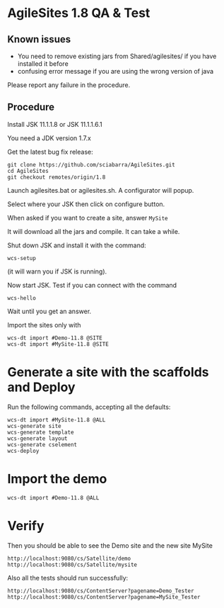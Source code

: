 # AgileSites 1.8 QA & Test

## Known issues

- You need to remove existing jars from Shared/agilesites/ if you have installed it before
- confusing error message if you are using the wrong version of java 

Please report any failure in the procedure.

## Procedure

Install JSK 11.1.1.8 or JSK  11.1.1.6.1

You need a JDK version 1.7.x

Get the latest bug fix release:

```
git clone https://github.com/sciabarra/AgileSites.git
cd AgileSites 
git checkout remotes/origin/1.8
```

Launch agilesites.bat or agilesites.sh. A configurator will popup.

Select  where your JSK then click on configure button.

When asked if you want to create a site, answer `MySite`

It will download all the jars and compile. It can take a while.

Shut down JSK and install it with the command:

```
wcs-setup
```

(it will warn you if JSK is running).

Now start JSK. Test if you can connect with the command

```
wcs-hello
```

Wait until you get an answer.

Import the sites only with

```
wcs-dt import #Demo-11.8 @SITE
wcs-dt import #MySite-11.8 @SITE
```

# Generate a site with the scaffolds and Deploy
 
Run the following commands, accepting all the defaults:

```
wcs-dt import #MySite-11.8 @ALL
wcs-generate site
wcs-generate template
wcs-generate layout
wcs-generate cselement
wcs-deploy
```

# Import the demo

```
wcs-dt import #Demo-11.8 @ALL
```

# Verify

Then you should be able to see the Demo site and the new site MySite 

```
http://localhost:9080/cs/Satellite/demo
http://localhost:9080/cs/Satellite/mysite
```

Also all the tests should run successfully:

```
http://localhost:9080/cs/ContentServer?pagename=Demo_Tester
http://localhost:9080/cs/ContentServer?pagename=MySite_Tester
```

